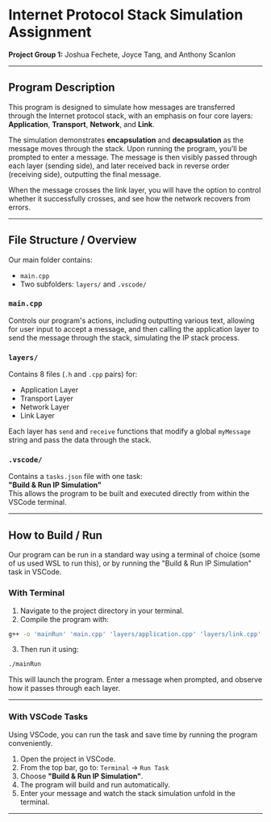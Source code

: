 # Internet Protocol Stack Simulation Assignment

**Project Group 1:** Joshua Fechete, Joyce Tang, and Anthony Scanlon

---

## Program Description

This program is designed to simulate how messages are transferred through the Internet protocol stack, with an emphasis on four core layers: **Application**, **Transport**, **Network**, and **Link**.

The simulation demonstrates **encapsulation** and **decapsulation** as the message moves through the stack. Upon running the program, you’ll be prompted to enter a message. The message is then visibly passed through each layer (sending side), and later received back in reverse order (receiving side), outputting the final message.

When the message crosses the link layer, you will have the option to control whether it successfully crosses, and see how the network recovers from errors.

---

## File Structure / Overview

Our main folder contains:
- `main.cpp`
- Two subfolders: `layers/` and `.vscode/`

###  `main.cpp`  
Controls our program's actions, including outputting various text, allowing for user input to accept a message, and then calling the application layer to send the message through the stack, simulating the IP stack process. 

###  `layers/`  
Contains 8 files (`.h` and `.cpp` pairs) for:
- Application Layer
- Transport Layer
- Network Layer
- Link Layer

Each layer has `send` and `receive` functions that modify a global `myMessage` string and pass the data through the stack.

###  `.vscode/`  
Contains a `tasks.json` file with one task:  
**"Build & Run IP Simulation"**  
This allows the program to be built and executed directly from within the VSCode terminal.

---

## How to Build / Run

Our program can be run in a standard way using a terminal of choice (some of us used WSL to run this), or by running the "Build & Run IP Simulation" task in VSCode. 

### With Terminal

1. Navigate to the project directory in your terminal.
2. Compile the program with:

```bash
g++ -o 'mainRun' 'main.cpp' 'layers/application.cpp' 'layers/link.cpp' 'layers/transport.cpp' 'layers/network.cpp'
```

3. Then run it using:

```bash
./mainRun
```

This will launch the program. Enter a message when prompted, and observe how it passes through each layer.

---

### With VSCode Tasks

Using VSCode, you can run the task and save time by running the program conveniently.

1. Open the project in VSCode.
2. From the top bar, go to:
   `Terminal` → `Run Task`
3. Choose **"Build & Run IP Simulation"**.
4. The program will build and run automatically.
5. Enter your message and watch the stack simulation unfold in the terminal.

---
